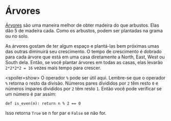 # Árvores
[Árvores](objects/tree) são uma maneira melhor de obter madeira do que arbustos. Elas dão 5 de madeira cada. Como os arbustos, podem ser plantadas na grama ou no solo.

As árvores gostam de ter algum espaço e plantá-las bem próximas umas das outras diminuirá seu crescimento. O tempo de crescimento é dobrado para cada árvore que está em uma casa diretamente a North, East, West ou South dela. Então, se você plantar árvores em todas as casas, elas levarão `2*2*2*2 = 16` vezes mais tempo para crescer.

<spoiler=show> O operador `%` pode ser útil aqui. Lembre-se que o operador `%` retorna o resto da divisão. Números pares divididos por `2` têm resto `0` e números ímpares divididos por `2` têm resto `1`.
Então você pode verificar se um número é par assim:

`def is_even(n):
	return n % 2 == 0`

Isso retorna `True` se n for par e `False` se não for.
</spoiler>